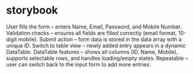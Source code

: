 # storybook
User fills the form – enters Name, Email, Password, and Mobile Number.
Validation checks – ensures all fields are filled correctly (email format, 10-digit mobile).
Submit action – form data is stored in the data array with a unique ID.
Switch to table view – newly added entry appears in a dynamic DataTable.
DataTable features – shows all columns (ID, Name, Mobile), supports selectable rows, and handles loading/empty states.
Repeatable – user can switch back to the input form to add more entries.

